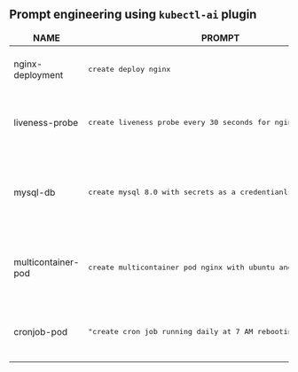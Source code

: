 ## Prompt engineering using `kubectl-ai` plugin

<table>
    <thead>
        <tr style="font-weight: bold; text-align: center">
            <td>NAME</td>
            <td>PROMPT</td>
            <td>DESCRIPTION</td>
            <td>EXAMPLE</td>
        </tr>
    </thead>
    <tbody>
        <tr>
            <td>nginx-deployment</td>
            <td><pre>create deploy nginx</pre></td>
            <td>Deployment based on Nginx server Docker image</td>
            <td><a href="/yaml/nginx-deployment.yaml">nginx-deployment</a></td>
        </tr>
        <tr>
            <td>liveness-probe</td>
            <td><pre>create liveness probe every 30 seconds for nginx</pre></td>
            <td>Liveness probe pod on Nginx server every 30 seconds</td>
            <td><a href="/yaml/nginx-liveness-probe.yaml">liveness-probe</a></td>
        </tr>
        <tr>
            <td>mysql-db</td>
            <td><pre>create mysql 8.0 with secrets as a credentianls</pre></td>
            <td>MySQL 8.0 database server with credentials in secret and persistent volume claim</td>
            <td><a href="/yaml/mysql-deployment.yaml">mysql-db</a></td>
        </tr>
        <tr>
            <td>multicontainer-pod</td>
            <td><pre>create multicontainer pod nginx with ubuntu and common volume</pre></td>
            <td>Pod contained 2 containers (Ubuntu and Nginx) and volume</td>
            <td><a href="/yaml/multicontainer-pod.yaml">milticontainer-pod</a></td>
        </tr>
        <tr>
            <td>cronjob-pod</td>
            <td><pre>"create cron job running daily at 7 AM rebootingubuntu</pre></td>
            <td>Cronjob is being run daily at 7AM and reboot Ubuntu OS</td>
            <td><a href="/yaml/cronjob-pod.yaml">cronjob-pod</a></td>
        </tr>
    </tbody>
</table>